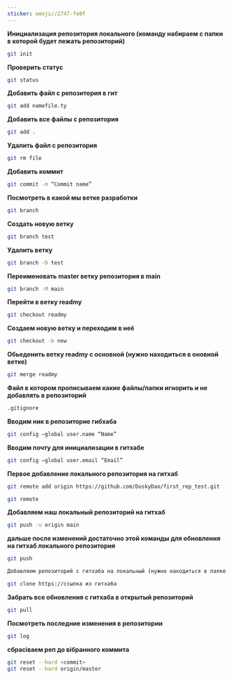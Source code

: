 ```yaml
---
sticker: emoji//2747-fe0f
---
```

**Инициализация репозитория локального (команду набираем с папки в которой будет лежать репозиторий)**
```bash
git init
```
**Проверить статус**
```bash
git status
```
**Добавить файл с репозитория в гит**
```bash
git add namefile.ty
```
**Добавить все файлы с репозитория**
```bash
git add .
```
**Удалить файл с репозитория**
```bash
git rm file
```
**Добавить коммит**
```bash
git commit -m “Commit name”
```
**Посмотреть в какой мы ветке разработки**
```bash
git branch
```
**Создать новую ветку**
```bash
git branch test
```
**Удалить ветку**
```bash
git branch -D test
```                      
**Переименовать master ветку репозитория в main**
```bash
git branch -M main
```            
**Перейти в ветку readmy**
```bash
git checkout readmy
```
**Создаем новую ветку и переходим в неё**
```bash
git checkout -b new
```
**Обьеденить ветку readmy с основной (нужно находиться в оновной ветке)**
```bash
git merge readmy
```

**Файл в котором прописываем какие файлы/папки игнорить и не добавлять в репозиторий**
```bash
.gitignore
```

**Вводим ник в репозиторие гибхаба**
```bash
git config –global user.name “Name”
```
**Вводим почту для инициализации в гитхабе**
```bash
git config –global user.email “Email”
```    

**Первое добавление локального репозитория на гитхаб**
```bash
git remote add origin https://github.com/DuskyDao/first_rep_test.git
```
```bash
git remote
```     
**Добавляем наш локальный репозиторий на гитхаб**
```bash
git push -u origin main
```
**дальше после изменений достаточно этой команды для обновления на гитхаб локального репозитория**
```bash
git push
```

```bash
Добавляем репозиторий с гитхаба на локальный (нужно находиться в папке новой)
```
```bash
git clone https://ссылка из гитхаба
```
**Забрать все обновления с гитхаба в открытый репозиторий**
```bash
git pull
```
**Посмотреть последние изменения в репозитории**
```bash
git log
```
**сбрасіваем реп до вібранного коммита**
```bash
git reset --hard <commit>
git reset --hard origin/master
```
